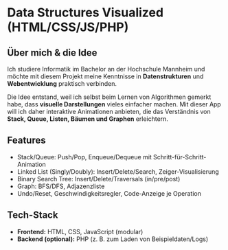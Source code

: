 # Data Structures Visualized (HTML/CSS/JS/PHP)

## Über mich & die Idee

Ich studiere Informatik im Bachelor an der Hochschule Mannheim und möchte mit diesem Projekt meine Kenntnisse in **Datenstrukturen** und **Webentwicklung** praktisch verbinden.  

Die Idee entstand, weil ich selbst beim Lernen von Algorithmen gemerkt habe, dass **visuelle Darstellungen** vieles einfacher machen. Mit dieser App will ich daher interaktive Animationen anbieten, die das Verständnis von **Stack, Queue, Listen, Bäumen und Graphen** erleichtern.  


## Features
- Stack/Queue: Push/Pop, Enqueue/Dequeue mit Schritt-für-Schritt-Animation
- Linked List (Singly/Doubly): Insert/Delete/Search, Zeiger-Visualisierung
- Binary Search Tree: Insert/Delete/Traversals (in/pre/post)
- Graph: BFS/DFS, Adjazenzliste
- Undo/Reset, Geschwindigkeitsregler, Code-Anzeige je Operation

## Tech-Stack
- **Frontend:** HTML, CSS, JavaScript (modular)
- **Backend (optional):** PHP (z. B. zum Laden von Beispieldaten/Logs)



